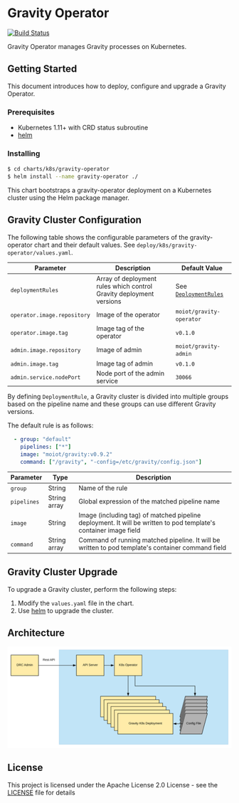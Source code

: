 # Gravity Operator
[![Build Status](https://travis-ci.com/moiot/gravity-operator.svg?branch=master)](https://travis-ci.com/moiot/gravity-operator)

Gravity Operator manages Gravity processes on Kubernetes.

## Getting Started

This document introduces how to deploy, configure and upgrade a Gravity Operator. 

### Prerequisites

- Kubernetes 1.11+ with CRD status subroutine
- [helm](https://helm.sh/)

### Installing

```bash
$ cd charts/k8s/gravity-operator
$ helm install --name gravity-operator ./
```

This chart bootstraps a gravity-operator deployment on a Kubernetes cluster using the Helm package manager.

## Gravity Cluster Configuration

The following table shows the configurable parameters of the gravity-operator chart and their default values. See `deploy/k8s/gravity-operator/values.yaml`.

Parameter | Description | Default Value
--- | --- | ---
`deploymentRules`| Array of deployment rules which control Gravity deployment versions | See [`DeploymentRules`](#DeploymentRules)  
`operator.image.repository`| Image of the operator | `moiot/gravity-operator`
`operator.image.tag`| Image tag of the operator | `v0.1.0`
`admin.image.repository`| Image of admin | `moiot/gravity-admin`
`admin.image.tag`| Image tag of admin | `v0.1.0`
`admin.service.nodePort`| Node port of the admin service | `30066`


By defining `DeploymentRule`, a Gravity cluster is divided into multiple groups based on the pipeline name and these groups can use different Gravity versions.

The default rule is as follows:

```yaml
  - group: "default"
    pipelines: ["*"]
    image: "moiot/gravity:v0.9.2"
    command: ["/gravity", "-config=/etc/gravity/config.json"]
```

Parameter | Type | Description
--- | --- | ---
`group`| String | Name of the rule
`pipelines`| String array | Global expression of the matched pipeline name
`image` | String | Image (including tag) of matched pipeline deployment. It will be written to pod template's container image field
`command` | String array | Command of running matched pipeline. It will be written to pod template's container command field

## Gravity Cluster Upgrade

To upgrade a Gravity cluster, perform the following steps:

1. Modify the `values.yaml` file in the chart.
2. Use [helm](https://helm.sh/) to upgrade the cluster.

## Architecture
![Architecture](docs/k8s-160.png)

## License

This project is licensed under the Apache License 2.0 License - see the [LICENSE](LICENSE) file for details